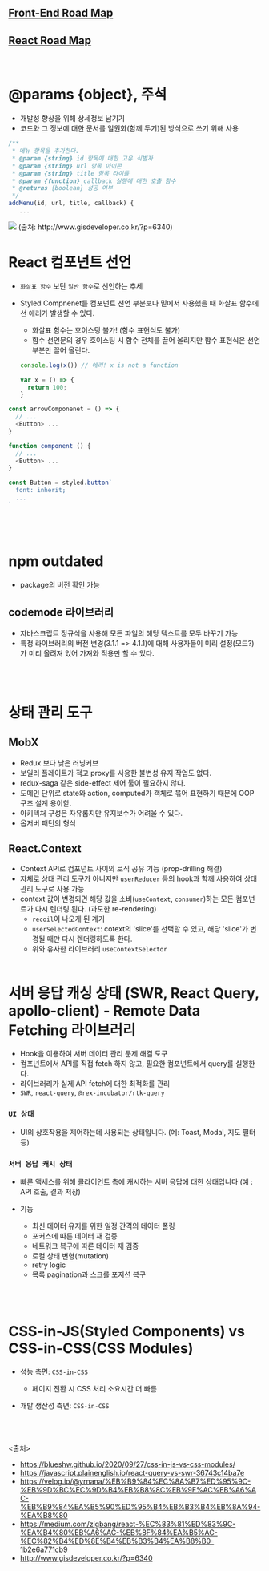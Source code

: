 ## [Front-End Road Map](https://roadmap.sh/frontend)

## [React Road Map](https://roadmap.sh/react)

<br>

# @params {object}, 주석

- 개발성 향상을 위해 상세정보 남기기
- 코드와 그 정보에 대한 문서를 일원화(함께 두기)된 방식으로 쓰기 위해 사용

```js
/**
 * 메뉴 항목을 추가한다.
 * @param {string} id 항목에 대한 고유 식별자 
 * @param {string} url 항목 아이콘 
 * @param {string} title 항목 타이틀
 * @param {function} callback 실행에 대한 호출 함수
 * @returns {boolean} 성공 여부
 */
addMenu(id, url, title, callback) {
   ...
```

<img src="02_JavaScript/img/tip_params.png" />
(출처: http://www.gisdeveloper.co.kr/?p=6340)

<br>

# React 컴포넌트 선언

- `화살표 함수` 보단 `일반 함수`로 선언하는 추세
- Styled Compnenet를 컴포넌트 선언 부분보다 밑에서 사용했을 때 화살표 함수에선 에러가 발생할 수 있다.
  - 화살표 함수는 호이스팅 불가! (함수 표현식도 불가)
  - 함수 선언문의 경우 호이스팅 시 함수 전체를 끌어 올리지만 함수 표현식은 선언 부분만 끌어 올린다.

  ```js
  console.log(x()) // 에러! x is not a function

  var x = () => {  
    return 100;  
  }
  ```

```js
const arrowComponenet = () => {
  // ...
  <Button> ...
}

function component () {
  // ...
  <Button> ...
}

const Button = styled.button`
  font: inherit;
  ...
`
```

<br><br>

# npm outdated

- package의 버전 확인 가능

## codemode 라이브러리

- 자바스크립트 정규식을 사용해 모든 파일의 해당 텍스트를 모두 바꾸기 가능
- 특정 라이브러리의 버전 변경(3.1.1 => 4.1.1)에 대해 사용자들이 미리 설정(모드?)가 미리 올려져 있어 가져와 적용만 할 수 있다.

<br><br>

# 상태 관리 도구

## MobX

- Redux 보다 낮은 러닝커브
- 보일러 플레이트가 적고 proxy를 사용한 불변성 유지 작업도 없다.
- redux-saga 같은 side-effect 제어 툴이 필요하지 않다.
- 도메인 단위로 state와 action, computed가 객체로 묶어 표현하기 때문에 OOP 구조 설계 용이핟.
- 아키텍처 구성은 자유롭지만 유지보수가 어려울 수 있다.
- 옵저버 패턴의 형식

## React.Context

- Context API로 컴포넌트 사이의 로직 공유 기능 (prop-drilling 해결)
- 자체로 상태 관리 도구가 아니지만 `userReducer` 등의 hook과 함께 사용하여 상태 관리 도구로 사용 가능
- context 값이 변경되면 해당 값을 소비(`useContext`, `consumer`)하는 모든 컴포넌트가 다시 렌더링 된다. (과도한 re-rendering)
  - `recoil`이 나오게 된 계기
  - `userSelectedContext`: cotext의 'slice'를 선택할 수 있고, 해당 'slice'가 변경될 때만 다시 렌더링하도록 한다.
  - 위와 유사한 라이브러리 `useContextSelector`
<br><br>

# 서버 응답 캐싱 상태 (SWR, React Query, apollo-client) - Remote Data Fetching 라이브러리

- Hook을 이용하여 서버 데이터 관리 문제 해결 도구
- 컴포넌트에서 API를 직접 fetch 하지 않고, 필요한 컴포넌트에서 query를 실행한다.
- 라이브러리가 실제 API fetch에 대한 최적화를 관리
- `SWR`, `react-query`, `@rex-incubator/rtk-query`

### `UI 상태`

- UI의 상호작용을 제어하는데 사용되는 상태입니다. (예: Toast, Modal, 지도 필터 등)

### `서버 응답 캐시 상태`

- 빠른 액세스를 위해 클라이언트 측에 캐시하는 서버 응답에 대한 상태입니다 (예 : API 호출, 결과 저장)

- 기능
  - 최신 데이터 유지를 위한 일정 간격의 데이터 폴링
  - 포커스에 따른 데이터 재 검증
  - 네트워크 복구에 따른 데이터 재 검증
  - 로컬 상태 변형(mutation)
  - retry logic
  - 목록 pagination과 스크롤 포지션 복구

<br><br>

# CSS-in-JS(Styled Components) vs CSS-in-CSS(CSS Modules)

- 성능 측면: `CSS-in-CSS`
  - 페이지 전환 시 CSS 처리 소요시간 더 빠름

- 개발 생산성 측면: `CSS-in-CSS`

<br><br><br>
<출처>

- <https://blueshw.github.io/2020/09/27/css-in-js-vs-css-modules/>
- <https://javascript.plainenglish.io/react-query-vs-swr-36743c14ba7e>
- <https://velog.io/@yrnana/%EB%B9%84%EC%8A%B7%ED%95%9C-%EB%9D%BC%EC%9D%B4%EB%B8%8C%EB%9F%AC%EB%A6%AC-%EB%B9%84%EA%B5%90%ED%95%B4%EB%B3%B4%EB%8A%94-%EA%B8%80>
- <https://medium.com/zigbang/react-%EC%83%81%ED%83%9C-%EA%B4%80%EB%A6%AC-%EB%8F%84%EA%B5%AC-%EC%82%B4%ED%8E%B4%EB%B3%B4%EA%B8%B0-1b2e6a771cb9>
- <http://www.gisdeveloper.co.kr/?p=6340>

